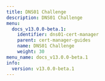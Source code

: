 ```yaml
---
title: DNS01 Challenge
description: DNS01 Challenge
menu:
  docs_v13.0.0-beta.1:
    identifier: dns01-cert-manager
    parent: cert-manager-guides
    name: DNS01 Challenge
    weight: 30
menu_name: docs_v13.0.0-beta.1
info:
  version: v13.0.0-beta.1
---
```


